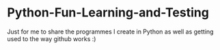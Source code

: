 # Python-Fun-Learning-and-Testing
Just for me to share the programmes I create in Python as well as getting used to the way github works :)

